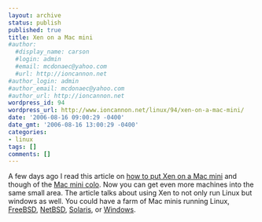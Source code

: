 ```yaml
---
layout: archive
status: publish
published: true
title: Xen on a Mac mini
#author:
  #display_name: carson
  #login: admin
  #email: mcdonaec@yahoo.com
  #url: http://ioncannon.net
#author_login: admin
#author_email: mcdonaec@yahoo.com
#author_url: http://ioncannon.net
wordpress_id: 94
wordpress_url: http://www.ioncannon.net/linux/94/xen-on-a-mac-mini/
date: '2006-08-16 09:00:29 -0400'
date_gmt: '2006-08-16 13:00:29 -0400'
categories:
- linux
tags: []
comments: []
---
```

A few days ago I read this article on <a href="http://www.scl.ameslab.gov/Projects/mini-xen/index.html">how to put Xen on a Mac mini</a> and though of the <a href="http://www.macminicolo.net/">Mac mini colo</a>. Now you can get even more machines into the same small area. The article talks about using Xen to not only run Linux but windows as well. You could have a farm of Mac minis running Linux, <a href="http://www.fsmware.com/">FreeBSD</a>, <a href="http://blog.onetbsd.de/?p=88">NetBSD</a>, <a href="http://blogs.sun.com/roller/page/tpm?entry=hello_world_from_solaris_on">Solaris</a>, or <a href="http://www.planetjoel.com/viewarticle/568/HOWTO%3A+Windows+XP+running+under+Xen+3.0+on+Ubuntu+Dapper+Drake">Windows</a>.




